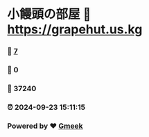 # 小饅頭の部屋 :link: https://grapehut.us.kg 
### :page_facing_up: [7](https://grapehut.us.kg/tag.html) 
### :speech_balloon: 0 
### :hibiscus: 37240 
### :alarm_clock: 2024-09-23 15:11:15 
### Powered by :heart: [Gmeek](https://github.com/Meekdai/Gmeek)

